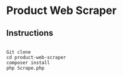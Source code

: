 # Product Web Scraper

## Instructions
<pre><code>
Git clone
cd product-web-scraper
composer install
php Scrape.php
</code></pre>
